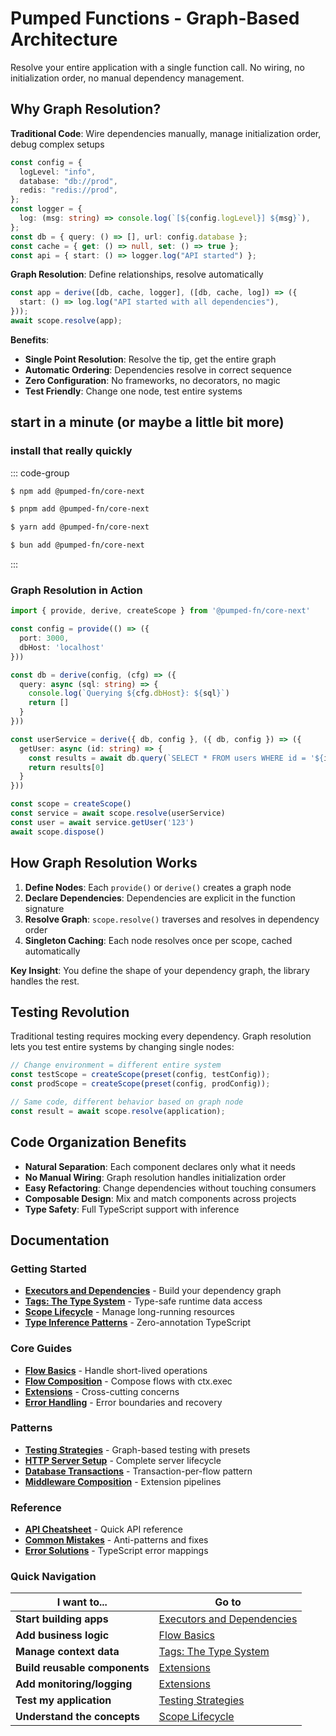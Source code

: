 # Pumped Functions - Graph-Based Architecture

Resolve your entire application with a single function call. No wiring, no initialization order, no manual dependency management.

## Why Graph Resolution?

**Traditional Code**: Wire dependencies manually, manage initialization order, debug complex setups

```typescript
const config = {
  logLevel: "info",
  database: "db://prod",
  redis: "redis://prod",
};
const logger = {
  log: (msg: string) => console.log(`[${config.logLevel}] ${msg}`),
};
const db = { query: () => [], url: config.database };
const cache = { get: () => null, set: () => true };
const api = { start: () => logger.log("API started") };
```

**Graph Resolution**: Define relationships, resolve automatically

```typescript
const app = derive([db, cache, logger], ([db, cache, log]) => ({
  start: () => log.log("API started with all dependencies"),
}));
await scope.resolve(app);
```

**Benefits**:

- **Single Point Resolution**: Resolve the tip, get the entire graph
- **Automatic Ordering**: Dependencies resolve in correct sequence
- **Zero Configuration**: No frameworks, no decorators, no magic
- **Test Friendly**: Change one node, test entire systems

## start in a minute (or maybe a little bit more)

### install that really quickly

::: code-group

```sh [npm]
$ npm add @pumped-fn/core-next
```

```sh [pnpm]
$ pnpm add @pumped-fn/core-next
```

```sh [yarn]
$ yarn add @pumped-fn/core-next
```

```sh [bun]
$ bun add @pumped-fn/core-next
```

:::

### Graph Resolution in Action

```ts twoslash
import { provide, derive, createScope } from '@pumped-fn/core-next'

const config = provide(() => ({
  port: 3000,
  dbHost: 'localhost'
}))

const db = derive(config, (cfg) => ({
  query: async (sql: string) => {
    console.log(`Querying ${cfg.dbHost}: ${sql}`)
    return []
  }
}))

const userService = derive({ db, config }, ({ db, config }) => ({
  getUser: async (id: string) => {
    const results = await db.query(`SELECT * FROM users WHERE id = '${id}'`)
    return results[0]
  }
}))

const scope = createScope()
const service = await scope.resolve(userService)
const user = await service.getUser('123')
await scope.dispose()
```

## How Graph Resolution Works

1. **Define Nodes**: Each `provide()` or `derive()` creates a graph node
2. **Declare Dependencies**: Dependencies are explicit in the function signature
3. **Resolve Graph**: `scope.resolve()` traverses and resolves in dependency order
4. **Singleton Caching**: Each node resolves once per scope, cached automatically

**Key Insight**: You define the shape of your dependency graph, the library handles the rest.

## Testing Revolution

Traditional testing requires mocking every dependency. Graph resolution lets you test entire systems by changing single nodes:

```typescript
// Change environment = different entire system
const testScope = createScope(preset(config, testConfig));
const prodScope = createScope(preset(config, prodConfig));

// Same code, different behavior based on graph node
const result = await scope.resolve(application);
```

## Code Organization Benefits

- **Natural Separation**: Each component declares only what it needs
- **No Manual Wiring**: Graph resolution handles initialization order
- **Easy Refactoring**: Change dependencies without touching consumers
- **Composable Design**: Mix and match components across projects
- **Type Safety**: Full TypeScript support with inference

## Documentation

### Getting Started

- [**Executors and Dependencies**](./guides/01-executors-and-dependencies.md) - Build your dependency graph
- [**Tags: The Type System**](./guides/02-tags-the-type-system.md) - Type-safe runtime data access
- [**Scope Lifecycle**](./guides/03-scope-lifecycle.md) - Manage long-running resources
- [**Type Inference Patterns**](./guides/04-type-inference-patterns.md) - Zero-annotation TypeScript

### Core Guides

- [**Flow Basics**](./guides/05-flow-basics.md) - Handle short-lived operations
- [**Flow Composition**](./guides/06-flow-composition.md) - Compose flows with ctx.exec
- [**Extensions**](./guides/09-extensions.md) - Cross-cutting concerns
- [**Error Handling**](./guides/10-error-handling.md) - Error boundaries and recovery

### Patterns

- [**Testing Strategies**](./patterns/testing-strategies.md) - Graph-based testing with presets
- [**HTTP Server Setup**](./patterns/http-server-setup.md) - Complete server lifecycle
- [**Database Transactions**](./patterns/database-transactions.md) - Transaction-per-flow pattern
- [**Middleware Composition**](./patterns/middleware-composition.md) - Extension pipelines

### Reference

- [**API Cheatsheet**](./reference/api-cheatsheet.md) - Quick API reference
- [**Common Mistakes**](./reference/common-mistakes.md) - Anti-patterns and fixes
- [**Error Solutions**](./reference/error-solutions.md) - TypeScript error mappings

### Quick Navigation

| I want to...                  | Go to                                                           |
| ----------------------------- | --------------------------------------------------------------- |
| **Start building apps**       | [Executors and Dependencies](./guides/01-executors-and-dependencies.md) |
| **Add business logic**        | [Flow Basics](./guides/05-flow-basics.md)                      |
| **Manage context data**       | [Tags: The Type System](./guides/02-tags-the-type-system.md)  |
| **Build reusable components** | [Extensions](./guides/09-extensions.md)                        |
| **Add monitoring/logging**    | [Extensions](./guides/09-extensions.md)                        |
| **Test my application**       | [Testing Strategies](./patterns/testing-strategies.md)        |
| **Understand the concepts**   | [Scope Lifecycle](./guides/03-scope-lifecycle.md)              |
